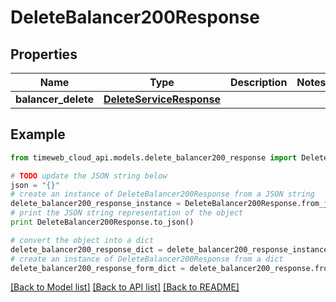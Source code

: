 # DeleteBalancer200Response


## Properties
Name | Type | Description | Notes
------------ | ------------- | ------------- | -------------
**balancer_delete** | [**DeleteServiceResponse**](DeleteServiceResponse.md) |  | 

## Example

```python
from timeweb_cloud_api.models.delete_balancer200_response import DeleteBalancer200Response

# TODO update the JSON string below
json = "{}"
# create an instance of DeleteBalancer200Response from a JSON string
delete_balancer200_response_instance = DeleteBalancer200Response.from_json(json)
# print the JSON string representation of the object
print DeleteBalancer200Response.to_json()

# convert the object into a dict
delete_balancer200_response_dict = delete_balancer200_response_instance.to_dict()
# create an instance of DeleteBalancer200Response from a dict
delete_balancer200_response_form_dict = delete_balancer200_response.from_dict(delete_balancer200_response_dict)
```
[[Back to Model list]](../README.md#documentation-for-models) [[Back to API list]](../README.md#documentation-for-api-endpoints) [[Back to README]](../README.md)


